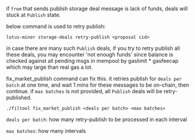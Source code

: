 if ```from``` that sends publish storage deal message is lack of funds, deals will stuck at ```Publish``` state.

below command is used to retry publish:
```shell
lotus-miner storage-deals retry-publish <proposal cid>
```

in case there are many such ```Publish``` deals, if you try to retry publish all these deals, you may encounter 'not enough funds' 
since balance is checked against all pending msgs in mempool by gaslimit * gasfeecap which may large than real gas a lot.

fix_market_publish command can fix this. 
it retries publish for ```deals per batch``` at one time, and wait 1 mins for these messages to be on-chain, then continue.
if ```max batches``` is not provided, all ```Publish``` deals will be retry-published.
```shell
./filtool fix_market_publish <deals per batch> <max batches>
```

`deals per batch`: how many retry-publish to be processed in each interval

`max batches`: how many intervals